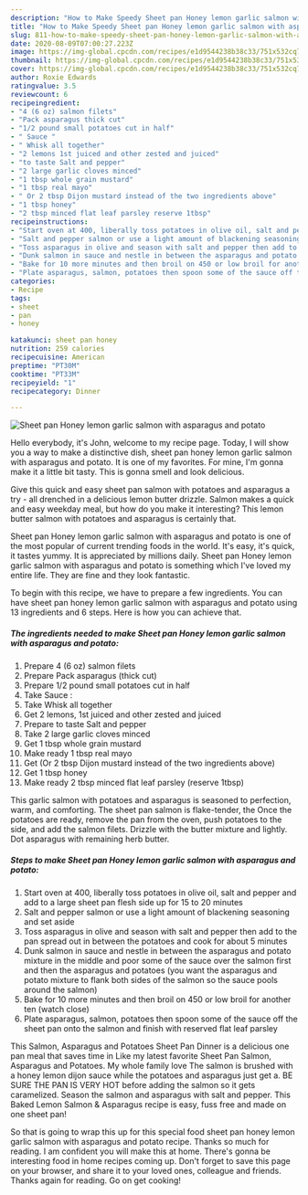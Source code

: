 ```yaml
---
description: "How to Make Speedy Sheet pan Honey lemon garlic salmon with asparagus and potato"
title: "How to Make Speedy Sheet pan Honey lemon garlic salmon with asparagus and potato"
slug: 811-how-to-make-speedy-sheet-pan-honey-lemon-garlic-salmon-with-asparagus-and-potato
date: 2020-08-09T07:00:27.223Z
image: https://img-global.cpcdn.com/recipes/e1d9544238b38c33/751x532cq70/sheet-pan-honey-lemon-garlic-salmon-with-asparagus-and-potato-recipe-main-photo.jpg
thumbnail: https://img-global.cpcdn.com/recipes/e1d9544238b38c33/751x532cq70/sheet-pan-honey-lemon-garlic-salmon-with-asparagus-and-potato-recipe-main-photo.jpg
cover: https://img-global.cpcdn.com/recipes/e1d9544238b38c33/751x532cq70/sheet-pan-honey-lemon-garlic-salmon-with-asparagus-and-potato-recipe-main-photo.jpg
author: Roxie Edwards
ratingvalue: 3.5
reviewcount: 6
recipeingredient:
- "4 (6 oz) salmon filets"
- "Pack asparagus thick cut"
- "1/2 pound small potatoes cut in half"
- " Sauce "
- " Whisk all together"
- "2 lemons 1st juiced and other zested and juiced"
- "to taste Salt and pepper"
- "2 large garlic cloves minced"
- "1 tbsp whole grain mustard"
- "1 tbsp real mayo"
- " Or 2 tbsp Dijon mustard instead of the two ingredients above"
- "1 tbsp honey"
- "2 tbsp minced flat leaf parsley reserve 1tbsp"
recipeinstructions:
- "Start oven at 400, liberally toss potatoes in olive oil, salt and pepper and add to a large sheet pan flesh side up for 15 to 20 minutes"
- "Salt and pepper salmon or use a light amount of blackening seasoning and set aside"
- "Toss asparagus in olive and season with salt and pepper then add to the pan spread out in between the potatoes and cook for about 5 minutes"
- "Dunk salmon in sauce and nestle in between the asparagus and potato mixture in the middle and poor some of the sauce over the salmon first and then the asparagus and potatoes (you want the asparagus and potato mixture to flank both sides of the salmon so the sauce pools around the salmon)"
- "Bake for 10 more minutes and then broil on 450 or low broil for another ten (watch close)"
- "Plate asparagus, salmon, potatoes then spoon some of the sauce off the sheet pan onto the salmon and finish with reserved flat leaf parsley"
categories:
- Recipe
tags:
- sheet
- pan
- honey

katakunci: sheet pan honey 
nutrition: 259 calories
recipecuisine: American
preptime: "PT30M"
cooktime: "PT33M"
recipeyield: "1"
recipecategory: Dinner

---
```



![Sheet pan Honey lemon garlic salmon with asparagus and potato](https://img-global.cpcdn.com/recipes/e1d9544238b38c33/751x532cq70/sheet-pan-honey-lemon-garlic-salmon-with-asparagus-and-potato-recipe-main-photo.jpg)

Hello everybody, it's John, welcome to my recipe page. Today, I will show you a way to make a distinctive dish, sheet pan honey lemon garlic salmon with asparagus and potato. It is one of my favorites. For mine, I'm gonna make it a little bit tasty. This is gonna smell and look delicious.

Give this quick and easy sheet pan salmon with potatoes and asparagus a try - all drenched in a delicious lemon butter drizzle. Salmon makes a quick and easy weekday meal, but how do you make it interesting? This lemon butter salmon with potatoes and asparagus is certainly that.

Sheet pan Honey lemon garlic salmon with asparagus and potato is one of the most popular of current trending foods in the world. It's easy, it's quick, it tastes yummy. It is appreciated by millions daily. Sheet pan Honey lemon garlic salmon with asparagus and potato is something which I've loved my entire life. They are fine and they look fantastic.


To begin with this recipe, we have to prepare a few ingredients. You can have sheet pan honey lemon garlic salmon with asparagus and potato using 13 ingredients and 6 steps. Here is how you can achieve that.

<!--inarticleads1-->

##### The ingredients needed to make Sheet pan Honey lemon garlic salmon with asparagus and potato:

1. Prepare 4 (6 oz) salmon filets
1. Prepare Pack asparagus (thick cut)
1. Prepare 1/2 pound small potatoes cut in half
1. Take  Sauce :
1. Take  Whisk all together
1. Get 2 lemons, 1st juiced and other zested and juiced
1. Prepare to taste Salt and pepper
1. Take 2 large garlic cloves minced
1. Get 1 tbsp whole grain mustard
1. Make ready 1 tbsp real mayo
1. Get  (Or 2 tbsp Dijon mustard instead of the two ingredients above)
1. Get 1 tbsp honey
1. Make ready 2 tbsp minced flat leaf parsley (reserve 1tbsp)


This garlic salmon with potatoes and asparagus is seasoned to perfection, warm, and comforting. The sheet pan salmon is flake-tender, the Once the potatoes are ready, remove the pan from the oven, push potatoes to the side, and add the salmon filets. Drizzle with the butter mixture and lightly. Dot asparagus with remaining herb butter. 

<!--inarticleads2-->

##### Steps to make Sheet pan Honey lemon garlic salmon with asparagus and potato:

1. Start oven at 400, liberally toss potatoes in olive oil, salt and pepper and add to a large sheet pan flesh side up for 15 to 20 minutes
1. Salt and pepper salmon or use a light amount of blackening seasoning and set aside
1. Toss asparagus in olive and season with salt and pepper then add to the pan spread out in between the potatoes and cook for about 5 minutes
1. Dunk salmon in sauce and nestle in between the asparagus and potato mixture in the middle and poor some of the sauce over the salmon first and then the asparagus and potatoes (you want the asparagus and potato mixture to flank both sides of the salmon so the sauce pools around the salmon)
1. Bake for 10 more minutes and then broil on 450 or low broil for another ten (watch close)
1. Plate asparagus, salmon, potatoes then spoon some of the sauce off the sheet pan onto the salmon and finish with reserved flat leaf parsley


This Salmon, Asparagus and Potatoes Sheet Pan Dinner is a delicious one pan meal that saves time in Like my latest favorite Sheet Pan Salmon, Asparagus and Potatoes. My whole family love The salmon is brushed with a honey lemon dijon sauce while the potatoes and asparagus just get a. BE SURE THE PAN IS VERY HOT before adding the salmon so it gets caramelized. Season the salmon and asparagus with salt and pepper. This Baked Lemon Salmon &amp; Asparagus recipe is easy, fuss free and made on one sheet pan! 

So that is going to wrap this up for this special food sheet pan honey lemon garlic salmon with asparagus and potato recipe. Thanks so much for reading. I am confident you will make this at home. There's gonna be interesting food in home recipes coming up. Don't forget to save this page on your browser, and share it to your loved ones, colleague and friends. Thanks again for reading. Go on get cooking!
